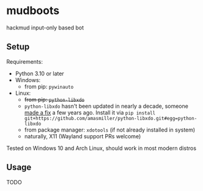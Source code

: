 # mudboots

hackmud input-only based bot

## Setup

Requirements:
 - Python 3.10 or later
 - Windows:
    - from pip: `pywinauto`
 - Linux:
    - ~~from pip: `python-libxdo`~~
    - `python-libxdo` hasn't been updated in nearly a decade, someone [made a fix](https://github.com/amasmiller/python-libxdo) a few years ago. Install it via `pip install git+https://github.com/amasmiller/python-libxdo.git#egg=python-libxdo`
    - from package manager: `xdotools` (if not already installed in system)
    - naturally, X11 (Wayland support PRs welcome)

Tested on Windows 10 and Arch Linux, should work in most modern distros

## Usage

TODO